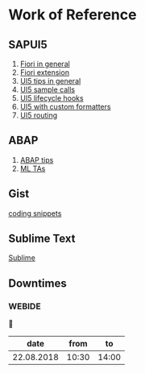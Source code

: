 

# Work of Reference
## SAPUI5
1. [Fiori in general](./fiori.md)
2. [Fiori extension](./extension.md)
3. [UI5 tips in general](./ui5_development.md)
4. [UI5 sample calls](./ui5-calls.md)
5. [UI5 lifecycle hooks](./lifecycle-hooks.md)
6. [UI5 with custom formatters](./custom-formatters.md)
7. [UI5 routing](./routing.md)

## ABAP
1. [ABAP tips](./abap_tips.md)
2. [ML TAs](./ml.md)

## Gist
[coding snippets](https://gist.github.com/hdrpknc)
## Sublime Text
[Sublime](./sublime.md)
## Downtimes
### WEBIDE          

:anger:

| date | from | to |
|------|------|----|
| 22.08.2018    | 10:30    | 14:00  |

